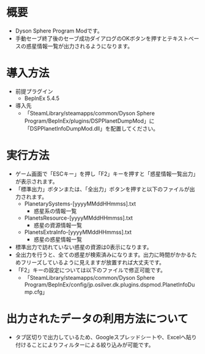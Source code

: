 # 概要

* Dyson Sphere Program Modです。
* 手動セーブ終了後のセーブ成功ダイアログのOKボタンを押すとテキストベースの惑星情報一覧が出力されるようになります。

# 導入方法

* 前提プラグイン
    * BepInEx 5.4.5
* 導入先
    * 「SteamLibrary/steamapps/common/Dyson Sphere Program/BepInEx/plugins/DSPPlanetDumpMod」に「DSPPlanetInfoDumpMod.dll」を配置してください。

# 実行方法

* ゲーム画面で「ESCキー」を押し「F2」キーを押すと「惑星情報一覧出力」が表示されます。
* 「標準出力」ボタンまたは、「全出力」ボタンを押すと以下のファイルが出力されます。
    * PlanetarySystems-[yyyyMMddHHmmss].txt
        * 惑星系の情報一覧
    * PlanetsResource-[yyyyMMddHHmmss].txt
        * 惑星の資源情報一覧
    * PlanetsExtraInfo-[yyyyMMddHHmmss].txt
        * 惑星の惑星情報一覧
* 標準出力で訪れていない惑星の資源は0表示になります。
* 全出力を行うと、全ての惑星が検索済みになります。出力に時間がかかるためフリーズしているように見えますが放置すれば大丈夫です。
* 「F2」キーの設定については以下のファイルで修正可能です。
  * 「SteamLibrary/steamapps/common/Dyson Sphere Program/BepInEx/config/jp.osilver.dk.plugins.dspmod.PlanetInfoDump.cfg」

# 出力されたデータの利用方法について

* タブ区切りで出力しているため、Googleスプレッドシートや、Excelへ貼り付けることによりフィルターによる絞り込みが可能です。
